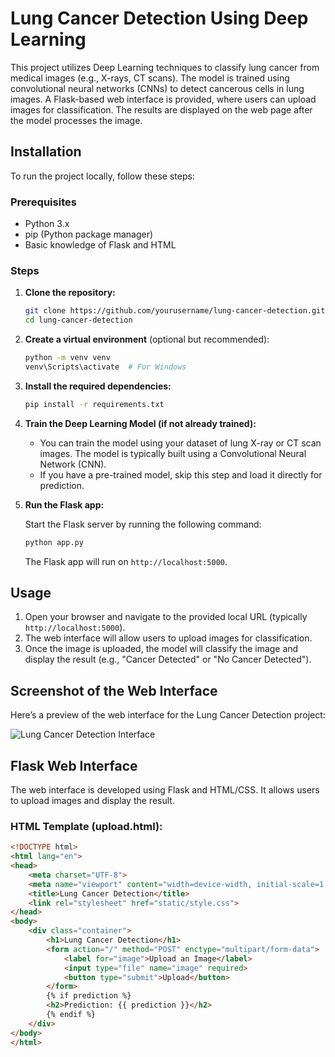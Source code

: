 # Lung Cancer Detection Using Deep Learning

This project utilizes Deep Learning techniques to classify lung cancer from medical images (e.g., X-rays, CT scans). The model is trained using convolutional neural networks (CNNs) to detect cancerous cells in lung images. A Flask-based web interface is provided, where users can upload images for classification. The results are displayed on the web page after the model processes the image.

## Installation

To run the project locally, follow these steps:

### Prerequisites

- Python 3.x
- pip (Python package manager)
- Basic knowledge of Flask and HTML

### Steps

1. **Clone the repository:**

    ```bash
    git clone https://github.com/yourusername/lung-cancer-detection.git
    cd lung-cancer-detection
    ```

2. **Create a virtual environment** (optional but recommended):

    ```bash
    python -m venv venv
    venv\Scripts\activate  # For Windows
    ```

3. **Install the required dependencies:**

    ```bash
    pip install -r requirements.txt
    ```

4. **Train the Deep Learning Model (if not already trained):**

    - You can train the model using your dataset of lung X-ray or CT scan images. The model is typically built using a Convolutional Neural Network (CNN).
    - If you have a pre-trained model, skip this step and load it directly for prediction.

5. **Run the Flask app:**

    Start the Flask server by running the following command:

    ```bash
    python app.py
    ```

    The Flask app will run on `http://localhost:5000`.

## Usage

1. Open your browser and navigate to the provided local URL (typically `http://localhost:5000`).
2. The web interface will allow users to upload images for classification.
3. Once the image is uploaded, the model will classify the image and display the result (e.g., "Cancer Detected" or "No Cancer Detected").

## Screenshot of the Web Interface

Here’s a preview of the web interface for the Lung Cancer Detection project:

![Lung Cancer Detection Interface](https://github.com/yourusername/lung-cancer-detection/blob/main/screenshots/interface_screenshot.png)

## Flask Web Interface

The web interface is developed using Flask and HTML/CSS. It allows users to upload images and display the result.

### HTML Template (upload.html):

```html
<!DOCTYPE html>
<html lang="en">
<head>
    <meta charset="UTF-8">
    <meta name="viewport" content="width=device-width, initial-scale=1.0">
    <title>Lung Cancer Detection</title>
    <link rel="stylesheet" href="static/style.css">
</head>
<body>
    <div class="container">
        <h1>Lung Cancer Detection</h1>
        <form action="/" method="POST" enctype="multipart/form-data">
            <label for="image">Upload an Image</label>
            <input type="file" name="image" required>
            <button type="submit">Upload</button>
        </form>
        {% if prediction %}
        <h2>Prediction: {{ prediction }}</h2>
        {% endif %}
    </div>
</body>
</html>

